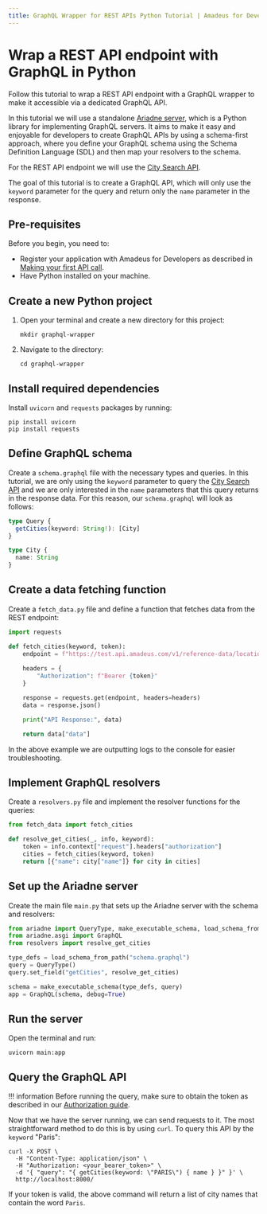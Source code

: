 ```yaml
---
title: GraphQL Wrapper for REST APIs Python Tutorial | Amadeus for Developers
---
```


# Wrap a REST API endpoint with GraphQL in Python

Follow this tutorial to wrap a REST API endpoint with a GraphQL wrapper to make it accessible via a dedicated GraphQL API.

In this tutorial we will use a standalone [Ariadne server](https://ariadnegraphql.org/), which is a Python library for implementing GraphQL servers. It aims to make it easy and enjoyable for developers to create GraphQL APIs by using a schema-first approach, where you define your GraphQL schema using the Schema Definition Language (SDL) and then map your resolvers to the schema.

For the REST API endpoint we will use the [City Search API](https://developers.amadeus.com/self-service/category/trip/api-doc/city-search).

The goal of this tutorial is to create a GraphQL API, which will only use the `keyword` parameter for the query and return only the `name` parameter in the response.

## Pre-requisites

Before you begin, you need to:

* Register your application with Amadeus for Developers as described in [Making your first API call](../../quick-start.md).
* Have Python installed on your machine.

## Create a new Python project

1. Open your terminal and create a new directory for this project:
   ```shell
   mkdir graphql-wrapper
   ```
2. Navigate to the directory:
   ```shell
   cd graphql-wrapper
   ```

## Install required dependencies

Install `uvicorn` and `requests` packages by running:

```shell
pip install uvicorn
pip install requests
```

## Define GraphQL schema

Create a `schema.graphql` file with the necessary types and queries. In this tutorial, we are only using the `keyword` parameter to query the [City Search API](https://developers.amadeus.com/self-service/category/trip/api-doc/city-search) and we are only interested in the `name` parameters that this query returns in the response data. For this reason, our `schema.graphql` will look as follows:

```ts
type Query {
  getCities(keyword: String!): [City]
}

type City {
  name: String
}
```

## Create a data fetching function

Create a `fetch_data.py` file and define a function that fetches data from the REST endpoint:

```py
import requests

def fetch_cities(keyword, token):
    endpoint = f"https://test.api.amadeus.com/v1/reference-data/locations/cities?keyword={keyword}"
    
    headers = {
        "Authorization": f"Bearer {token}"
    }

    response = requests.get(endpoint, headers=headers)
    data = response.json()

    print("API Response:", data)

    return data["data"]
```

In the above example we are outputting logs to the console for easier troubleshooting.

## Implement GraphQL resolvers

Create a `resolvers.py` file and implement the resolver functions for the queries:

```py
from fetch_data import fetch_cities

def resolve_get_cities(_, info, keyword):
    token = info.context["request"].headers["authorization"]
    cities = fetch_cities(keyword, token)
    return [{"name": city["name"]} for city in cities]
```

## Set up the Ariadne server

Create the main file `main.py` that sets up the Ariadne server with the schema and resolvers:

```py
from ariadne import QueryType, make_executable_schema, load_schema_from_path
from ariadne.asgi import GraphQL
from resolvers import resolve_get_cities

type_defs = load_schema_from_path("schema.graphql")
query = QueryType()
query.set_field("getCities", resolve_get_cities)

schema = make_executable_schema(type_defs, query)
app = GraphQL(schema, debug=True)
```

## Run the server

Open the terminal and run:

```shell
uvicorn main:app
```

## Query the GraphQL API

!!! information
    Before running the query, make sure to obtain the token as described in our [Authorization guide](../../API-Keys/authorization.md).

Now that we have the server running, we can send requests to it. The most straightforward method to do this is by using `curl`. To query this API by the `keyword` "Paris":

```shell
curl -X POST \
  -H "Content-Type: application/json" \
  -H "Authorization: <your_bearer_token>" \
  -d '{ "query": "{ getCities(keyword: \"PARIS\") { name } }" }' \
  http://localhost:8000/
```

If your token is valid, the above command will return a list of city names that contain the word `Paris`.
